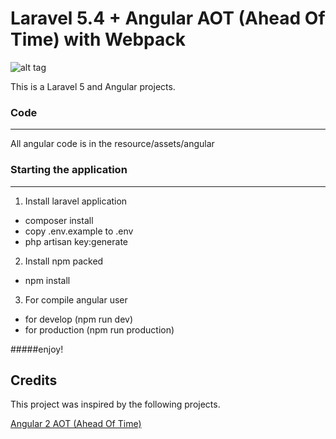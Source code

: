 # Laravel 5.4 + Angular AOT (Ahead Of Time) with Webpack 

![alt tag](http://i.imgur.com/3sileJw.png)

This is a Laravel 5 and Angular projects.

### Code
____
All angular code is in the resource/assets/angular

### Starting the application
____
1. Install laravel application
- composer install
- copy .env.example to .env
- php artisan key:generate

2. Install npm packed
- npm install

3. For compile angular user
- for develop (npm run dev)
- for production (npm run production)

#####enjoy!

## Credits

This project was inspired by the following projects.

[Angular 2 AOT (Ahead Of Time)](https://github.com/blacksonic/angular2-aot-webpack)


